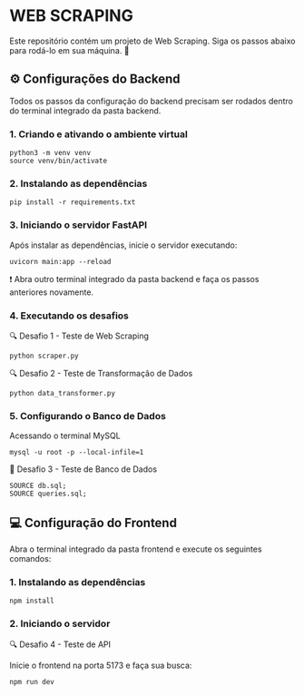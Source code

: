 # WEB SCRAPING
Este repositório contém um projeto de Web Scraping. Siga os passos abaixo para rodá-lo em sua máquina. 🚀

## ⚙️ Configurações do Backend
Todos os passos da configuração do backend precisam ser rodados dentro do terminal integrado da pasta backend.

### 1. Criando e ativando o ambiente virtual
```
python3 -m venv venv
source venv/bin/activate
```

### 2. Instalando as dependências
```
pip install -r requirements.txt
```

### 3. Iniciando o servidor FastAPI
Após instalar as dependências, inicie o servidor executando:
```
uvicorn main:app --reload
```

❗ Abra outro terminal integrado da pasta backend e faça os passos anteriores novamente.

### 4. Executando os desafios
🔍 Desafio 1 - Teste de Web Scraping
```
python scraper.py
```

🔍 Desafio 2 - Teste de Transformação de Dados
```
python data_transformer.py
```

### 5. Configurando o Banco de Dados
Acessando o terminal MySQL
```
mysql -u root -p --local-infile=1
```

💾 Desafio 3 - Teste de Banco de Dados
```
SOURCE db.sql;
SOURCE queries.sql;
```

## 💻 Configuração do Frontend
Abra o terminal integrado da pasta frontend e execute os seguintes comandos:

### 1. Instalando as dependências
```
npm install
```

### 2. Iniciando o servidor
🔍 Desafio 4 - Teste de API

Inicie o frontend na porta 5173 e faça sua busca:
```
npm run dev
```
